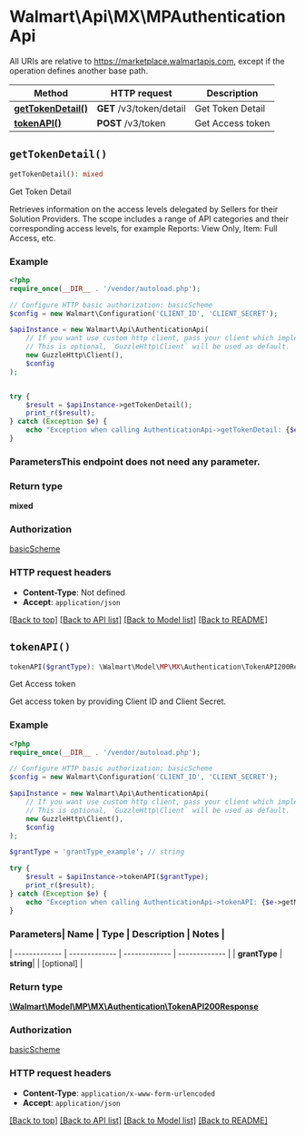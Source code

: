 # Walmart\Api\MX\MPAuthenticationApi  
All URIs are relative to https://marketplace.walmartapis.com, except if the operation defines another base path.

| Method | HTTP request | Description |
| ------------- | ------------- | ------------- |
| [**getTokenDetail()**](AuthenticationApi.md#getTokenDetail) | **GET** /v3/token/detail | Get Token Detail |
| [**tokenAPI()**](AuthenticationApi.md#tokenAPI) | **POST** /v3/token | Get Access token |


## `getTokenDetail()`

```php
getTokenDetail(): mixed
```
Get Token Detail

Retrieves information on the access levels delegated by Sellers for their Solution Providers. The scope includes a range of API categories and their corresponding access levels, for example Reports: View Only, Item: Full Access, etc.

### Example

```php
<?php
require_once(__DIR__ . '/vendor/autoload.php');

// Configure HTTP basic authorization: basicScheme
$config = new Walmart\Configuration('CLIENT_ID', 'CLIENT_SECRET');

$apiInstance = new Walmart\Api\AuthenticationApi(  
    // If you want use custom http client, pass your client which implements `GuzzleHttp\ClientInterface`.
    // This is optional, `GuzzleHttp\Client` will be used as default.
    new GuzzleHttp\Client(),
    $config
);


try {
    $result = $apiInstance->getTokenDetail();
    print_r($result);
} catch (Exception $e) {
    echo "Exception when calling AuthenticationApi->getTokenDetail: {$e->getMessage()}\n";
}
```

### ParametersThis endpoint does not need any parameter.


### Return type

**mixed**

### Authorization

[basicScheme](../../README.md#basicScheme)

### HTTP request headers

- **Content-Type**: Not defined
- **Accept**: `application/json`

[[Back to top]](#) [[Back to API list]](../../README.md#endpoints)
[[Back to Model list]](../../README.md#models)
[[Back to README]](../../README.md)

## `tokenAPI()`

```php
tokenAPI($grantType): \Walmart\Model\MP\MX\Authentication\TokenAPI200Response
```
Get Access token

Get access token by providing Client ID and Client Secret.

### Example

```php
<?php
require_once(__DIR__ . '/vendor/autoload.php');

// Configure HTTP basic authorization: basicScheme
$config = new Walmart\Configuration('CLIENT_ID', 'CLIENT_SECRET');

$apiInstance = new Walmart\Api\AuthenticationApi(  
    // If you want use custom http client, pass your client which implements `GuzzleHttp\ClientInterface`.
    // This is optional, `GuzzleHttp\Client` will be used as default.
    new GuzzleHttp\Client(),
    $config
);

$grantType = 'grantType_example'; // string

try {
    $result = $apiInstance->tokenAPI($grantType);
    print_r($result);
} catch (Exception $e) {
    echo "Exception when calling AuthenticationApi->tokenAPI: {$e->getMessage()}\n";
}
```

### Parameters| Name | Type | Description  | Notes |
| ------------- | ------------- | ------------- | ------------- |
| **grantType** | **string**|  | [optional] |


### Return type

[**\Walmart\Model\MP\MX\Authentication\TokenAPI200Response**](../Model/TokenAPI200Response.md)

### Authorization

[basicScheme](../../README.md#basicScheme)

### HTTP request headers

- **Content-Type**: `application/x-www-form-urlencoded`
- **Accept**: `application/json`

[[Back to top]](#) [[Back to API list]](../../README.md#endpoints)
[[Back to Model list]](../../README.md#models)
[[Back to README]](../../README.md)
